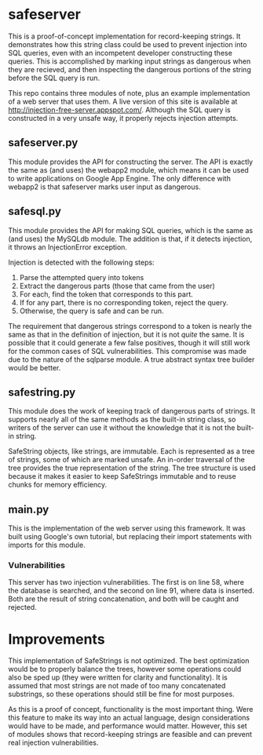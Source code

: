 # safeserver #
This is a proof-of-concept implementation for record-keeping strings.  It demonstrates how this string class could be used to prevent injection into SQL queries, even with an incompetent developer constructing these queries.  This is accomplished by marking input strings as dangerous when they are recieved, and then inspecting the dangerous portions of the string before the SQL query is run.

This repo contains three modules of note, plus an example implementation of a web server that uses them.  A live version of this site is available at http://injection-free-server.appspot.com/.  Although the SQL query is constructed in a very unsafe way, it properly rejects injection attempts.

## safeserver.py ##
This module provides the API for constructing the server.  The API is exactly the same as (and uses) the webapp2 module, which means it can be used to write applications on Google App Engine.  The only difference with webapp2 is that safeserver marks user input as dangerous.

## safesql.py ##
This module provides the API for making SQL queries, which is the same as (and uses) the MySQLdb module.  The addition is that, if it detects injection, it throws an InjectionError exception.

Injection is detected with the following steps:

1. Parse the attempted query into tokens
2. Extract the dangerous parts (those that came from the user)
3. For each, find the token that corresponds to this part.
4. If for any part, there is no corresponding token, reject the query.
5. Otherwise, the query is safe and can be run.

The requirement that dangerous strings correspond to a token is nearly the same as that in the definition of injection, but it is not *quite* the same.  It is possible that it could generate a few false positives, though it will still work for the common cases of SQL vulnerabilities.  This compromise was made due to the nature of the sqlparse module.  A true abstract syntax tree builder would be better.

## safestring.py ##
This module does the work of keeping track of dangerous parts of strings.  It supports nearly all of the same methods as the built-in string class, so writers of the server can use it without the knowledge that it is not the built-in string.

SafeString objects, like strings, are immutable.  Each is represented as a tree of strings, some of which are marked unsafe.  An in-order traversal of the tree provides the true representation of the string.  The tree structure is used because it makes it easier to keep SafeStrings immutable and to reuse chunks for memory efficiency.

## main.py ##
This is the implementation of the web server using this framework.  It was built using Google's own tutorial, but replacing their import statements with imports for this module.

### Vulnerabilities ###

This server has two injection vulnerabilities.  The first is on line 58, where the database is searched, and the second on line 91, where data is inserted.  Both are the result of string concatenation, and both will be caught and rejected.

# Improvements #
This implementation of SafeStrings is not optimized.  The best optimization would be to properly balance the trees, however some operations could also be sped up (they were written for clarity and functionality).  It is assumed that most strings are not made of too many concatenated substrings, so these operations should still be fine for most purposes.

As this is a proof of concept, functionality is the most important thing.  Were this feature to make its way into an actual language, design considerations would have to be made, and performance would matter.  However, this set of modules shows that record-keeping strings are feasible and can prevent real injection vulnerabilities.
